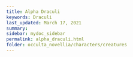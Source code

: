 ```yaml
---
title: Alpha Draculi
keywords: Draculi
last_updated: March 17, 2021
summary: 
sidebar: mydoc_sidebar
permalink: alpha_draculi.html
folder: occulta_novellia/characters/creatures
---
```

